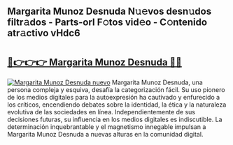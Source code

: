 ## Margarita Munoz Desnuda N𝚞𝚎vos desn𝚞dos filtr𝚊dos - Parts-orI F𝚘tos vid𝚎o - C𝚘ntenido atr𝚊ctivo vHdc6

# <h2><a href="http://mb9akz.tromn.icu/?c=Margarita+Munoz+Desnuda">🔗👉👉👉 Margarita Munoz Desnuda 🔗🔗</a></h2>

[![Margarita Munoz Desnuda nuevo](https://i.imgur.com/pEAQMta.gif)](http://mb9akz.tromn.icu/?c=Margarita+Munoz+Desnuda)
Margarita Munoz Desnuda, una persona compleja y esquiva, desafía la categorización fácil. Su uso pionero de los medios digitales para la autoexpresión ha cautivado y enfurecido a los críticos, encendiendo debates sobre la identidad, la ética y la naturaleza evolutiva de las sociedades en línea. Independientemente de sus decisiones futuras, su influencia en los medios digitales es indiscutible. La determinación inquebrantable y el magnetismo innegable impulsan a Margarita Munoz Desnuda a nuevas alturas en la comunidad digital.

